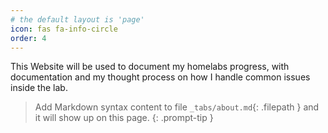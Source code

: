 ```yaml
---
# the default layout is 'page'
icon: fas fa-info-circle
order: 4
---
```

This Website will be used to document my homelabs progress, with documentation and my thought process on how I handle common issues inside the lab.  
> Add Markdown syntax content to file `_tabs/about.md`{: .filepath } and it will show up on this page.
{: .prompt-tip }

